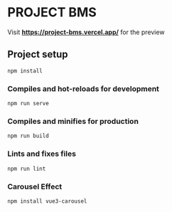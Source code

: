 # PROJECT BMS
Visit **https://project-bms.vercel.app/** for the preview 

## Project setup
```
npm install
```

### Compiles and hot-reloads for development
```
npm run serve
```

### Compiles and minifies for production
```
npm run build
```

### Lints and fixes files
```
npm run lint
```

### Carousel Effect
```
npm install vue3-carousel
```

